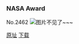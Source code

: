 ### NASA Award
No.2462
![图片不见了~~~](https://imgs.xkcd.com/comics/nasa_award.png)

[原址](https://xkcd.com//2462) [下载](https://imgs.xkcd.com/comics/nasa_award.png)


